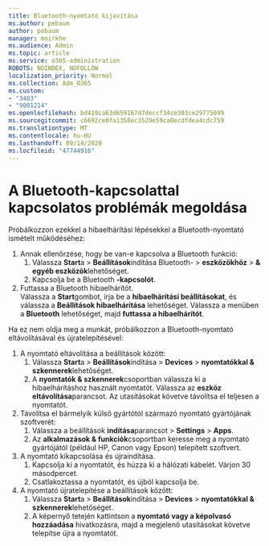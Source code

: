 ```yaml
---
title: Bluetooth-nyomtató kijavítása
ms.author: pebaum
author: pebaum
manager: mnirkhe
ms.audience: Admin
ms.topic: article
ms.service: o365-administration
ROBOTS: NOINDEX, NOFOLLOW
localization_priority: Normal
ms.collection: Adm_O365
ms.custom:
- "3483"
- "9001214"
ms.openlocfilehash: bd419ca63d659167d7deccf34ce303ce29775099
ms.sourcegitcommit: c6692ce0fa1358ec3529e59ca0ecdfdea4cdc759
ms.translationtype: MT
ms.contentlocale: hu-HU
ms.lasthandoff: 09/14/2020
ms.locfileid: "47744916"
---
```

# <a name="fix-bluetooth-printer-connection-issues"></a>A Bluetooth-kapcsolattal kapcsolatos problémák megoldása

Próbálkozzon ezekkel a hibaelhárítási lépésekkel a Bluetooth-nyomtató ismételt működéséhez:


1. Annak ellenőrzése, hogy be van-e kapcsolva a Bluetooth funkció:
    1. Válassza **Start**a  >  **Beállítások**indítása Bluetooth-  >  **eszközökhöz**  >  **& egyéb eszközök**lehetőséget.
    2. Kapcsolja be a Bluetooth **-kapcsolót**.
2. Futtassa a Bluetooth hibaelhárítót. <br>
    Válassza a **Start**gombot, írja be a **hibaelhárítási beállításokat**, és válassza a **Beállítások hibaelhárítása** lehetőséget. Válassza a menüben a **Bluetooth** lehetőséget, majd **futtassa a hibaelhárítót**.

Ha ez nem oldja meg a munkát, próbálkozzon a Bluetooth-nyomtató eltávolításával és újratelepítésével:

1. A nyomtató eltávolítása a beállítások között:
    1. Válassza **Start**a  >  **Beállítások**indítása  >  **Devices**  >  **nyomtatókkal & szkennerek**lehetőséget.
    2. A **nyomtatók & szkennerek**csoportban válassza ki a hibaelhárításhoz használt nyomtatót. Válassza az **eszköz eltávolítása**parancsot. Az utasításokat követve távolítsa el teljesen a nyomtatót.
2. Távolítsa el bármelyik külső gyártótól származó nyomtató gyártójának szoftverét:
    1. Válassza a beállítások **indítása**parancsot  >  **Settings**  >  **Apps**.
    2. Az **alkalmazások & funkciók**csoportban keresse meg a nyomtató gyártójától (például HP, Canon vagy Epson) telepített szoftvert.
3. A nyomtató kikapcsolása és újraindítása.
   1. Kapcsolja ki a nyomtatót, és húzza ki a hálózati kábelét. Várjon 30 másodpercet. 
   2. Csatlakoztassa a nyomtatót, és újból kapcsolja be.
4. A nyomtató újratelepítése a beállítások között:
    1. Válassza **Start**a  >  **Beállítások**indítása  >  **Devices**  >  **nyomtatókkal & szkennerek**lehetőséget.
    2. A képernyő tetején kattintson a **nyomtató vagy a képolvasó hozzáadása** hivatkozásra, majd a megjelenő utasításokat követve telepítse újra a nyomtatót.
